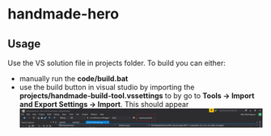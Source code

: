 # handmade-hero

## Usage
Use the VS solution file in projects folder. To build you can either:
- manually run the **code/build.bat**
- use the build button in visual studio by importing the **projects/handmade-build-tool.vssettings** to by go to **Tools -> Import and Export Settings -> Import**. This should appear
![alt text](./misc/img/handmade-build-tool.png)
